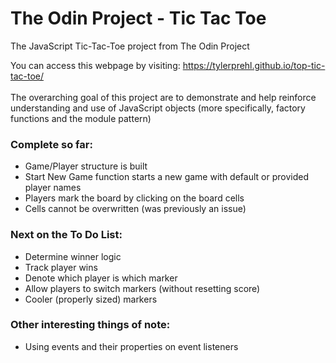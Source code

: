 # The Odin Project - Tic Tac Toe
The JavaScript Tic-Tac-Toe project from The Odin Project

You can access this webpage by visiting: https://tylerprehl.github.io/top-tic-tac-toe/
<br><br>
The overarching goal of this project are to demonstrate and help reinforce understanding and use of JavaScript objects (more specifically, factory functions and the module pattern)

### Complete so far:
<ul>
<li>Game/Player structure is built
<li>Start New Game function starts a new game with default or provided player names
<li>Players mark the board by clicking on the board cells
<li>Cells cannot be overwritten (was previously an issue)
</ul>

### Next on the To Do List:
<ul>
<li>Determine winner logic
<li>Track player wins
<li>Denote which player is which marker
<li>Allow players to switch markers (without resetting score)
<li>Cooler (properly sized) markers
</ul>

### Other interesting things of note:
<ul>
<li>Using events and their properties on event listeners
</ul>
